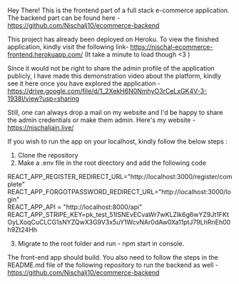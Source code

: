 Hey There!
This is the frontend part of a full stack e-commerce application. The backend part can be found here - 
https://github.com/Nischalj10/ecommerce-backend

This project has already been deployed on Heroku. To view the finished application, kindly visit the following link-
https://nischal-ecommerce-frontend.herokuapp.com/ 
(It take a minute to load though <3 )

Since it would not be right to share the admin profile of the application publicly, I have made this demonstration 
video about the platform, kindly see it here once you have explored the application -
https://drive.google.com/file/d/1_2XekH6N0NmhyO3rCeLxGK4V-3-1938l/view?usp=sharing

Still, one can always drop a mail on my website and I'd be happy to share the admin credentials or make them admin.
Here's my website - https://nischaljain.live/

If you wish to run the app on your localhost, kindly follow the below steps : 

1. Clone the repository
2. Make a .env file in the root directory and add the following code

REACT_APP_REGISTER_REDIRECT_URL="http://localhost:3000/register/complete"                                                 
REACT_APP_FORGOTPASSWORD_REDIRECT_URL="http://localhost:3000/login"                                                                
REACT_APP_API = "http://localhost:8000/api"                                                                                             
REACT_APP_STRIPE_KEY=pk_test_51ISNEvECvaWr7wKLZIk6g6wYZ9Jt1FKtOyLXoqCuCLCG1sNYZQwX3G9V3x5uY1WcvNAr0dAw0Xa11ptJ79LhRnEh00h9Zt24Hh                  

3. Migrate to the root folder and run - npm start in console.

The front-end app should build. You also need to follow the steps in the README.md file of the following repository
to run the backend as well - 
https://github.com/Nischalj10/ecommerce-backend


